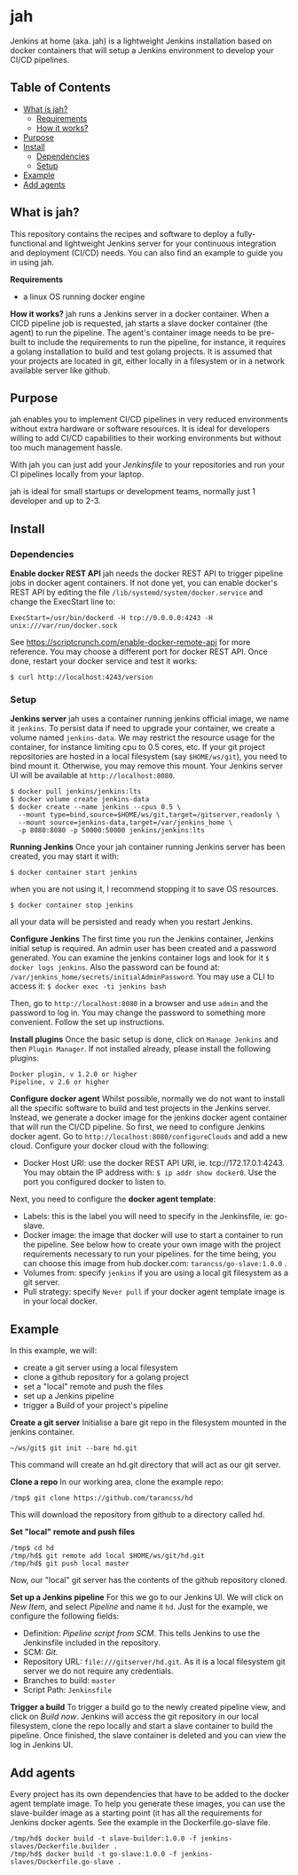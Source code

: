 # jah

Jenkins at home (aka. jah) is a lightweight Jenkins installation based on docker containers that will setup a Jenkins environment to develop your CI/CD pipelines.

## Table of Contents

- [What is jah?](#what-is-jah?)
  - [Requirements](#requirements)
  - [How it works?](#how-it-works?)
- [Purpose](#purpose)
- [Install](#install)
  - [Dependencies](#dependencies)
  - [Setup](#setup)
- [Example](#example)
- [Add agents](#add-agents)


## What is jah?
This repository contains the recipes and software to deploy a fully-functional and lightweight Jenkins server for your continuous integration and deployment (CI/CD) needs.
You can also find an example to guide you in using jah.

**Requirements**
- a linux OS running docker engine

**How it works?**
jah runs a Jenkins server in a docker container. When a CICD pipeline job is requested, jah starts a slave docker container (the agent) to run the pipeline. 
The agent's container image needs to be pre-built to include the requirements to run the pipeline, for instance, it requires a golang installation to build and test golang projects.
It is assumed that your projects are located in git, either locally in a filesystem or in a network available server like github. 

## Purpose
jah enables you to implement CI/CD pipelines in very reduced environments without extra hardware or software resources. It is ideal for developers willing to add CI/CD capabilities to their working environments but without too much management hassle.

With jah you can just add your *Jenkinsfile* to your repositories and run your CI pipelines locally from your laptop.

jah is ideal for small startups or development teams, normally just 1 developer and up to 2-3.


## Install
### Dependencies

**Enable docker REST API**
jah needs the docker REST API to trigger pipeline jobs in docker agent containers. If not done yet, you can enable docker's REST API by editing the file `/lib/systemd/system/docker.service` and change the ExecStart line to: 

    ExecStart=/usr/bin/dockerd -H tcp://0.0.0.0:4243 -H unix:///var/run/docker.sock

See https://scriptcrunch.com/enable-docker-remote-api for more reference.
You may choose a different port for docker REST API. Once done, restart your docker service and test it works:

    $ curl http://localhost:4243/version


### Setup

**Jenkins server**
jah uses a container running jenkins official image, we name it `jenkins`. To persist data if need to upgrade your container, we create a volume named `jenkins-data`. We may restrict the resource usage for the container, for instance limiting cpu to 0.5 cores, etc.
If your git project repositories are hosted in a local filesystem (say `$HOME/ws/git`), you need to bind mount it. Otherwise, you may remove this mount.
Your Jenkins server UI will be available at `http://localhost:8080`.
```
$ docker pull jenkins/jenkins:lts 
$ docker volume create jenkins-data 
$ docker create --name jenkins --cpus 0.5 \ 
  --mount type=bind,source=$HOME/ws/git,target=/gitserver,readonly \
  --mount source=jenkins-data,target=/var/jenkins_home \
  -p 8080:8080 -p 50000:50000 jenkins/jenkins:lts
```
**Running Jenkins**
Once your jah container running Jenkins server has been created, you may start it with:

    $ docker container start jenkins

when you are not using it, I recommend stopping it to save OS resources.

    $ docker container stop jenkins

all your data will be persisted and ready when you restart Jenkins.

**Configure Jenkins**
The first time you run the Jenkins container, Jenkins initial setup is required. 
An admin user has been created and a password generated. You can examine the jenkins container logs and look for it `$ docker logs jenkins`. Also the password can be found at: `/var/jenkins_home/secrets/initialAdminPassword`. You may use a CLI to access it: `$ docker exec -ti jenkins bash`

Then, go to `http://localhost:8080` in a browser and use `admin` and the password to log in. You may change the password to something more convenient. Follow the set up instructions.

**Install plugins**
Once the basic setup is done, click on `Manage Jenkins` and then `Plugin Manager`. If not installed already, please install the following plugins:

    Docker plugin, v 1.2.0 or higher
    Pipeline, v 2.6 or higher

**Configure docker agent**
Whilst possible, normally we do not want to install all the specific software to build and test projects in the Jenkins server. Instead, we generate a docker image for the jenkins docker agent container that will run the CI/CD pipeline. 
So first, we need to configure Jenkins docker agent. Go to `http://localhost:8080/configureClouds` and add a new cloud.
Configure your docker cloud with the following:

 - Docker Host URI: use the docker REST API URI, ie. tcp://172.17.0.1:4243. You may obtain the IP address with: `$ ip addr show docker0`. Use the port you configured docker to listen to.

Next, you need to configure the **docker agent template**:
- Labels: this is the label you will need to specify in the Jenkinsfile, ie: go-slave.
- Docker image: the image that docker will use to start a container to run the pipeline. See below how to create your own image with the project requirements necessary to run your pipelines. for the time being, you can choose this image from hub.docker.com: `tarancss/go-slave:1.0.0` .
- Volumes from: specify `jenkins` if you are using a local git filesystem as a git server.
-  Pull strategy: specify `Never pull` if your docker agent template image is in your local docker.


## Example
In this example, we will:
- create a git server using a local filesystem
- clone a github repository for a golang project
- set a "local" remote and push the files
- set up a Jenkins pipeline
- trigger a Build of your project's pipeline

**Create a git server**
Initialise a bare git repo in the filesystem mounted in the jenkins container.

    ~/ws/git$ git init --bare hd.git
This command will create an hd.git directory that will act as our git server.

**Clone a repo**
In our working area, clone the example repo:

    /tmp$ git clone https://github.com/tarancss/hd

This will download the repository from github to a directory called hd.

**Set "local" remote and push files**

    /tmp$ cd hd
    /tmp/hd$ git remote add local $HOME/ws/git/hd.git
    /tmp/hd$ git push local master

Now, our "local" git server has the contents of the github repository cloned.

**Set up a Jenkins pipeline**
For this we go to our Jenkins UI. We will click on *New Item*, and select *Pipeline* and name it `hd`.
Just for the example, we configure the following fields:
- Definition: *Pipeline script from SCM*. This tells Jenkins to use the Jenkinsfile included in the repository.
- SCM: *Git*.
- Repository URL: `file:///gitserver/hd.git`. As it is a local filesystem git server we do not require any credentials.
- Branches to build: `master`
- Script Path: `Jenkinsfile`

**Trigger a build**
To trigger a build go to the newly created pipeline view, and click on *Build now*. Jenkins will access the git repository in our local filesystem, clone the repo locally and start a slave container to build the pipeline. Once finished, the slave container is deleted and you can view the log in Jenkins UI.

## Add agents
Every project has its own dependencies that have to be added to the docker agent template image. To help you generate these images, you can use the slave-builder image as a starting point (it has all the requirements for Jenkins docker agents. See the example in the Dockerfile.go-slave file.

    /tmp/hd$ docker build -t slave-builder:1.0.0 -f jenkins-slaves/Dockerfile.builder .
    /tmp/hd$ docker build -t go-slave:1.0.0 -f jenkins-slaves/Dockerfile.go-slave .



